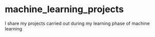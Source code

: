 # machine_learning_projects
I share my projects carried out during my learning phase of machine learning
